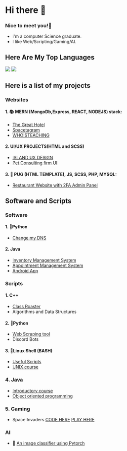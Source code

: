 # Hi there 👋 
###  Nice to meet you!🤝
* I'm a computer Science graduate.
* I like Web/Scripting/Gaming/AI. 

##  Here Are My Top Languages
![](http://github-profile-summary-cards.vercel.app/api/cards/repos-per-language?username=ohzecodes&theme=default)
![](http://github-profile-summary-cards.vercel.app/api/cards/most-commit-language?username=ohzecodes&theme=default)


## Here is a list of my projects 
### Websites 
#### 1.  📚 MERN (MongoDb,Express, REACT, NODEJS) stack: 
  - [The Great Hotel](https://github.com/ohzecodes/theGreatHotelApp)
  - [Spacetagram](https://github.com/ohzecodes/SPACESTAGRAM)
  - [WHOISTEACHING](https://github.com/ohzecodes/whoisteaching) 

#### 2. UI/UX PROJECTS(HTML and SCSS)
  - [ISLAND UX DESIGN](https://github.com/ohzecodes/IslandWebsiteUXDesign)
  - [Pet Consulting firm UI](https://github.com/ohzecodes/PetConsultingUIDesign)

#### 3.  🔭  PUG (HTML TEMPLATE), JS, SCSS, PHP, MYSQL:  
  - [Restaurant Website with 2FA Admin Panel](https://github.com/ohzecodes/MockRestaurant)

## Software and Scripts
### Software

#### 1. 🐍Python
  -  [Change my DNS](https://github.com/ohzecodes/changemyDns)

#### 2. Java 
  - [Inventory Management System](https://github.com/ohzecodes/Inventory-Management-Java-FX)
  - [Appointment Management System]()
  - [Android App]()


### Scripts

#### 1. C++
   - [Class Roaster](https://github.com/ohzecodes/cpp-class-Roaster)
   - Algorithms and Data Structures
   
#### 2. 🐍Python
   - [Web Scraping tool](https://github.com/ohzecodes/webscrapingpy) 
   - Discord Bots
    
#### 3. 🐧Linux Shell (BASH)
   - [Useful Scripts](https://github.com/ohzecodes/useful-Scripts)
   - [UNIX course](https://github.com/ohzecodes/1280-unix)

### 4.  Java  
   - [Introductory course](https://github.com/ohzecodes/1150-java)
   - [Object oriented programming](https://github.com/ohzecodes/1181)
    
### 5. Gaming
   - Space Invaders [CODE HERE](https://github.com/ohzecodes/spaceinvaders)
                  [PLAY HERE](https://ohzecodes.github.io/spaceinvaders/)

###  AI
   - 🧐 [An image classifier using Pytorch](https://github.com/ohzecodes/pythonnotebook)





<!--
**ohzecodes/ohzecodes** is a ✨ _special_ ✨ repository because its `README.md` (this file) appears on your GitHub profile.

Here are some ideas to get you started:

- 🔭 I’m currently working on ...
- 🌱 I’m currently learning ...
- 👯 I’m looking to collaborate on ...
- 🤔 I’m looking for help with ...
- 💬 Ask me about ...
- 📫 How to reach me: ...
- 😄 Pronouns: ...
- ⚡ Fun fact: ...
-->
